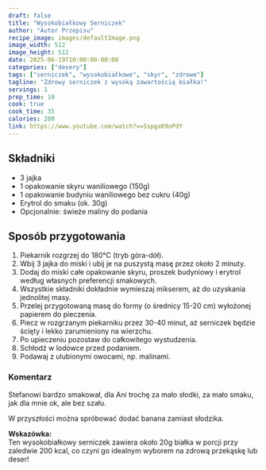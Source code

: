 ```yaml
---
draft: false
title: "Wysokobiałkowy Serniczek"
author: "Autor Przepisu"
recipe_image: images/defaultImage.png
image_width: 512
image_height: 512
date: 2025-06-19T10:00:00-00:00
categories: ["desery"]
tags: ["serniczek", "wysokobiałkowe", "skyr", "zdrowe"]
tagline: "Zdrowy serniczek z wysoką zawartością białka!"
servings: 1
prep_time: 10
cook: true
cook_time: 35
calories: 200
link: https://www.youtube.com/watch?v=SspgxK9oPdY
---
```


## Składniki
- 3 jajka
- 1 opakowanie skyru waniliowego (150g)
- 1 opakowanie budyniu waniliowego bez cukru (40g)
- Erytrol do smaku (ok. 30g)
- Opcjonalnie: świeże maliny do podania

## Sposób przygotowania
1. Piekarnik rozgrzej do 180°C (tryb góra-dół).
2. Wbij 3 jajka do miski i ubij je na puszystą masę przez około 2 minuty.
3. Dodaj do miski całe opakowanie skyru, proszek budyniowy i erytrol według własnych preferencji smakowych.
4. Wszystkie składniki dokładnie wymieszaj mikserem, aż do uzyskania jednolitej masy.
5. Przelej przygotowaną masę do formy (o średnicy 15-20 cm) wyłożonej papierem do pieczenia.
6. Piecz w rozgrzanym piekarniku przez 30-40 minut, aż serniczek będzie ścięty i lekko zarumieniony na wierzchu.
7. Po upieczeniu pozostaw do całkowitego wystudzenia.
8. Schłodź w lodówce przed podaniem.
9. Podawaj z ulubionymi owocami, np. malinami.

### Komentarz
Stefanowi bardzo smakował, dla Ani trochę za mało słodki, za mało smaku, jak dla mnie ok, ale bez szału. 

W przyszłości można spróbować dodać banana zamiast słodzika.

**Wskazówka:**  
Ten wysokobiałkowy serniczek zawiera około 20g białka w porcji przy zaledwie 200 kcal, co czyni go idealnym wyborem na zdrową przekąskę lub deser!

